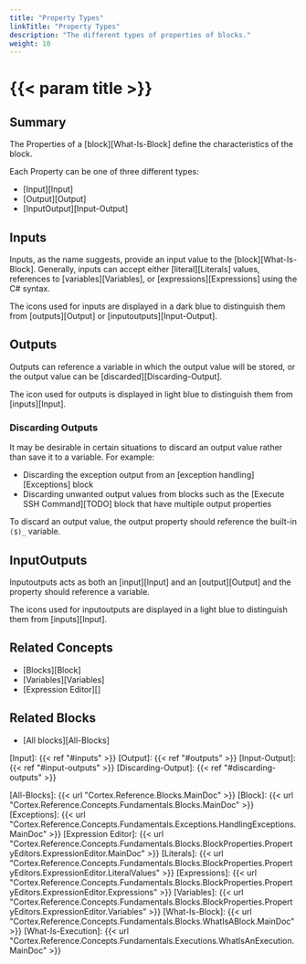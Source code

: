```yaml
---
title: "Property Types"
linkTitle: "Property Types"
description: "The different types of properties of blocks."
weight: 10
---
```


# {{< param title >}}

## Summary

The Properties of a [block][What-Is-Block] define the characteristics of the block.

Each Property can be one of three different types:

* [Input][Input]
* [Output][Output]
* [InputOutput][Input-Output]

## Inputs

Inputs, as the name suggests, provide an input value to the [block][What-Is-Block]. Generally, inputs can accept either [literal][Literals] values, references to [variables][Variables], or [expressions][Expressions] using the C# syntax.

The icons used for inputs are displayed in a dark blue to distinguish them from [outputs][Output] or [inputoutputs][Input-Output].

## Outputs

Outputs can reference a variable in which the output value will be stored, or the output value can be [discarded][Discarding-Output].

The icon used for outputs is displayed in light blue to distinguish them from [inputs][Input].

### Discarding Outputs

It may be desirable in certain situations to discard an output value rather than save it to a variable. For example:

* Discarding the exception output from an [exception handling][Exceptions] block
* Discarding unwanted output values from blocks such as the [Execute SSH Command][TODO] block that have multiple output properties

To discard an output value, the output property should reference the built-in `($)_` variable.

## InputOutputs

Inputoutputs acts as both an [input][Input] and an [output][Output] and the property should reference a variable.

The icons used for inputoutputs are displayed in a light blue to distinguish them from [inputs][Input].

## Related Concepts

* [Blocks][Block]
* [Variables][Variables]
* [Expression Editor][]

## Related Blocks

* [All blocks][All-Blocks]

[Input]: {{< ref "#inputs" >}}
[Output]: {{< ref "#outputs" >}}
[Input-Output]: {{< ref "#input-outputs" >}}
[Discarding-Output]: {{< ref "#discarding-outputs" >}}

[All-Blocks]: {{< url "Cortex.Reference.Blocks.MainDoc" >}}
[Block]: {{< url "Cortex.Reference.Concepts.Fundamentals.Blocks.MainDoc" >}}
[Exceptions]: {{< url "Cortex.Reference.Concepts.Fundamentals.Exceptions.HandlingExceptions.MainDoc" >}}
[Expression Editor]: {{< url "Cortex.Reference.Concepts.Fundamentals.Blocks.BlockProperties.PropertyEditors.ExpressionEditor.MainDoc" >}}
[Literals]: {{< url "Cortex.Reference.Concepts.Fundamentals.Blocks.BlockProperties.PropertyEditors.ExpressionEditor.LiteralValues" >}}
[Expressions]: {{< url "Cortex.Reference.Concepts.Fundamentals.Blocks.BlockProperties.PropertyEditors.ExpressionEditor.Expressions" >}}
[Variables]: {{< url "Cortex.Reference.Concepts.Fundamentals.Blocks.BlockProperties.PropertyEditors.ExpressionEditor.Variables" >}}
[What-Is-Block]: {{< url "Cortex.Reference.Concepts.Fundamentals.Blocks.WhatIsABlock.MainDoc" >}}
[What-Is-Execution]: {{< url "Cortex.Reference.Concepts.Fundamentals.Executions.WhatIsAnExecution.MainDoc" >}}

